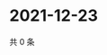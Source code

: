 # 2021-12-23

共 0 条

<!-- BEGIN WEIBO -->
<!-- 最后更新时间 Thu Dec 23 2021 01:22:44 GMT+0800 (China Standard Time) -->

<!-- END WEIBO -->
